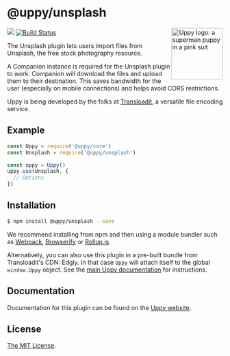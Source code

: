 # @uppy/unsplash

<img src="https://uppy.io/images/logos/uppy-dog-head-arrow.svg" width="120" alt="Uppy logo: a superman puppy in a pink suit" align="right">

<a href="https://www.npmjs.com/package/@uppy/unsplash"><img src="https://img.shields.io/npm/v/@uppy/unsplash.svg?style=flat-square"></a>
<a href="https://travis-ci.org/transloadit/uppy"><img src="https://img.shields.io/travis/transloadit/uppy/master.svg?style=flat-square" alt="Build Status"></a>

The Unsplash plugin lets users import files from Unsplash, the free stock photography resource.

A Companion instance is required for the Unsplash plugin to work. Companion will download the files and upload them to their destination. This saves bandwidth for the user (especially on mobile connections) and helps avoid CORS restrictions.

Uppy is being developed by the folks at [Transloadit](https://transloadit.com), a versatile file encoding service.

## Example

```js
const Uppy = require('@uppy/core')
const Unsplash = require('@uppy/unsplash')

const uppy = Uppy()
uppy.use(Unsplash, {
  // Options
})
```

## Installation

```bash
$ npm install @uppy/unsplash --save
```

We recommend installing from npm and then using a module bundler such as [Webpack](https://webpack.js.org/), [Browserify](http://browserify.org/) or [Rollup.js](http://rollupjs.org/).

Alternatively, you can also use this plugin in a pre-built bundle from Transloadit's CDN: Edgly. In that case `Uppy` will attach itself to the global `window.Uppy` object. See the [main Uppy documentation](https://uppy.io/docs/#Installation) for instructions.

## Documentation

Documentation for this plugin can be found on the [Uppy website](https://uppy.io/docs/unsplash).

## License

[The MIT License](./LICENSE).

